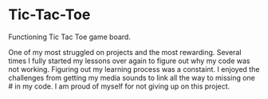 # Tic-Tac-Toe

Functioning Tic Tac Toe game board.

One of my most struggled on projects and the most rewarding. Several times I fully started my lessons over again to figure out why my code was not working. Figuring out my learning process was a constaint. I enjoyed the challenges from getting my media sounds to link all the way to missing one # in my code. I am proud of myself for not giving up on this project.
